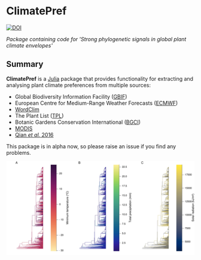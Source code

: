 # ClimatePref

[![DOI](https://zenodo.org/badge/480425198.svg)](https://zenodo.org/badge/latestdoi/480425198)

*Package containing code for 'Strong phylogenetic signals in global plant climate envelopes'*

## Summary

**ClimatePref** is a [Julia](http://www.julialang.org) package that provides functionality for extracting and analysing plant climate preferences from multiple sources:

- Global Biodiversity Information Facility ([GBIF](https://www.gbif.org))
- European Centre for Medium-Range Weather Forecasts ([ECMWF](https://www.ecmwf.int))
- [WordClim](https://worldclim.org)
- The Plant List ([TPL](http://www.theplantlist.org))
- Botanic Gardens Conservation International ([BGCI](https://www.bgci.org))
- [MODIS](https://modis.gsfc.nasa.gov)
- [Qian *et al.* 2016](https://doi.org/10.1093/jpe/rtv047)

This package is in alpha now, so please raise an issue if you find any problems.

![](docs/tree.jpg)
